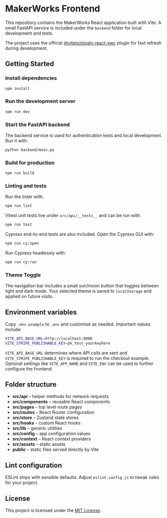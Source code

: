 # MakerWorks Frontend

This repository contains the MakerWorks React application built with Vite. A small
FastAPI service is included under the `backend` folder for local development and tests.

The project uses the official
[@vitejs/plugin-react-swc](https://github.com/vitejs/vite-plugin-react/blob/main/packages/plugin-react-swc)
plugin for fast refresh during development.

## Getting Started

### Install dependencies

```bash
npm install
```

### Run the development server

```bash
npm run dev
```

### Start the FastAPI backend

The backend service is used for authentication tests and local development.
Run it with:

```bash
python backend/main.py
```

### Build for production

```bash
npm run build
```

### Linting and tests

Run the linter with:

```bash
npm run lint
```

Vitest unit tests live under `src/api/__tests__` and can be run with:

```bash
npm run test
```

Cypress end-to-end tests are also included. Open the Cypress GUI with:

```bash
npm run cy:open
```

Run Cypress headlessly with:

```bash
npm run cy:run
```

### Theme Toggle

The navigation bar includes a small sun/moon button that toggles between light
and dark mode. Your selected theme is saved to `localStorage` and applied on
future visits.

## Environment variables

Copy `.env.example` to `.env` and customise as needed. Important values include:

```bash
VITE_API_BASE_URL=http://localhost:8000
VITE_STRIPE_PUBLISHABLE_KEY=pk_test_yourkeyhere
```

`VITE_API_BASE_URL` determines where API calls are sent and
`VITE_STRIPE_PUBLISHABLE_KEY` is required to run the checkout example. Optional
settings like `VITE_APP_NAME` and `VITE_ENV` can be used to further configure the
frontend.

## Folder structure

- **src/api** – helper methods for network requests
- **src/components** – reusable React components
- **src/pages** – top level route pages
- **src/routes** – React Router configuration
- **src/store** – Zustand state stores
- **src/hooks** – custom React hooks
- **src/lib** – generic utilities
- **src/config** – app configuration values
- **src/context** – React context providers
- **src/assets** – static assets
- **public** – static files served directly by Vite

## Lint configuration

ESLint ships with sensible defaults. Adjust `eslint.config.js` to tweak rules for your project.

## License

This project is licensed under the [MIT License](LICENSE).
